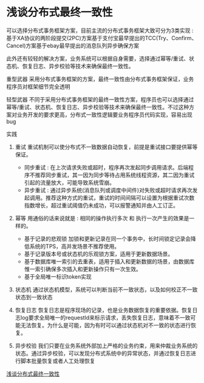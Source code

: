 # 浅谈分布式最终一致性


可以选择分布式事务框架方案，目前主流的分布式事务框架大致可分为3类实现 :基于XA协议的两阶段提交(2PC)方案基于支付宝最早提出的TCC(Try、Confirm、Cancel)方案基于ebay最早提出的消息队列异步确保方案

此外还有较轻的解决方案，业务系统可以根据自身需要，选择通过幂等/重试、状态机、恢复日志、异步校验等技术来确保最终一致性。

重型武器
采用分布式事务框架的方案，最终一致性由分布式事务框架保证，业务程序员对框架细节完全透明

轻型武器
不同于采用分布式事务框架的最终一致性方案，程序员也可以选择通过幂等/重试、状态机、恢复日志、异步校验等技术来确保最终一致性。不过这种方案对业务开发的要求更高，分布式一致性逻辑要业务程序员代码实现，容易出现bug

实践

1. 重试
    重试机制可以使分布式不一致数据自动恢复，前提是重试接口要提供幂等保证。

    - 同步重试 : 在上次请求失败或超时，程序再次发起同步调用请求。后端程序不推荐同步重试，其一因为同步等待占用系统线程资源，其二因为重试引起的流量放大，可能导致系统雪崩。
    - 异步重试 : 通过异步系统(消息队列或调度中间件)对失败或超时请求再次发起调用。推荐这种方式的重试，重试的时间间隔可以设置为根据重试次数指数增长，超过重试阈值仍未成功，可以报警通知并由人工订正。

2. 幂等
    用通俗的话来说就是 : 相同的操作执行多次 和 执行一次产生的效果是一样的。
    - 基于记录的悲观锁
        加锁和更新记录在同一个事务中，长时间锁定记录会降低系统的TPS，高并发场景不推荐使用。
    - 基于记录版本号或状态机的乐观锁方案，适用于更新数据场景。
    - 基于数据库唯一索引的去重表，适用于插入和更新数据的场景，由数据库惟一索引确保多次插入和更新操作只有一次生效。
    - 基于全局唯一标识token实现

3. 状态机
    通过状态机模型，系统可以判断当前不一致状态，以及如何校正不一致状态到一致状态

4. 恢复日志
    恢复日志是程序现场的记录，也是业务数据恢复的重要依据。恢复日志log要求全局唯一的requestId来标示请求，丢失恢复日志，意味着不一致可能无法恢复。为什么是可能，因为有时可以通过状态机对不一致的状态进行恢复。

5. 异步校验
    我们只要在业务系统外部加上严格的业务约束，用来仲裁业务系统的状态。通过异步校验，可以发现分布式系统中的异常状态，并通过恢复日志进行脚本批量恢复或者人工处理恢复

[浅谈分布式最终一致性][1]

[1]: https://mp.weixin.qq.com/s/avoJsoKy88WkWnxAid-OQw
